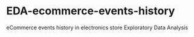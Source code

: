 # EDA-ecommerce-events-history
eCommerce events history in electronics store
Exploratory Data Analysis
